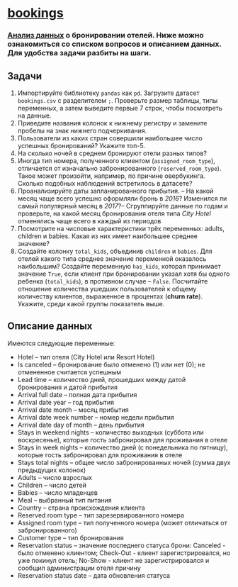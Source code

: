 # [bookings](https://github.com/KristinaLyu/Tasks_from_Karpov_courses/blob/main/bookings/2_bookings.csv)
### [Анализ данных](https://github.com/KristinaLyu/Tasks_from_Karpov_courses/blob/main/bookings/bookings.ipynb) о бронировании отелей. Ниже можно ознакомиться со списком вопросов и описанием данных. Для удобства задачи разбиты на шаги.

 

## **Задачи** 

1. Импортируйте библиотеку `pandas` как `pd`. Загрузите датасет `bookings.csv` с разделителем `;`. Проверьте размер таблицы, типы переменных, а затем выведите первые 7 строк, чтобы посмотреть на данные. 
2. Приведите названия колонок к нижнему регистру и замените пробелы на знак нижнего подчеркивания.
3. Пользователи из каких стран совершили наибольшее число успешных бронирований? Укажите топ-5.
4. На сколько ночей в среднем бронируют отели разных типов?
5. Иногда тип номера, полученного клиентом (`assigned_room_type`), отличается от изначально забронированного (`reserved_room_type`). Такое может произойти, например, по причине овербукинга. Сколько подобных наблюдений встретилось в датасете?
6. Проанализируйте даты запланированного прибытия. – На какой месяц чаще всего успешно оформляли бронь в _2016_? Изменился ли самый популярный месяц в _2017_?– Сгруппируйте данные по годам и проверьте, на какой месяц бронирования отеля типа _City Hotel_ отменялись чаще всего в каждый из периодов
7. Посмотрите на числовые характеристики трёх переменных: adults, children и babies. Какая из них имеет наибольшее среднее значение?
8. Создайте колонку `total_kids`, объединив `children` и `babies`. Для отелей какого типа среднее значение переменной оказалось наибольшим?
Создайте переменную `has_kids`, которая принимает значение `True`, если клиент при бронировании указал хотя бы одного ребенка (`total_kids`), в противном случае – `False`. Посчитайте отношение количества ушедших пользователей к общему количеству клиентов, выраженное в процентах (**churn rate**). Укажите, среди какой группы показатель выше.
 

## Описание данных 
Имеются следующие переменные:

* Hotel – тип отеля (City Hotel или Resort Hotel)  
* Is canceled – бронирование было отменено (1) или нет (0); не отмененное считается успешным
* Lead time – количество дней, прошедших между датой бронирования и датой прибытия  
* Arrival full date – полная дата прибытия
* Arrival date year – год прибытия  
* Arrival date month – месяц прибытия  
* Arrival date week number – номер недели прибытия
* Arrival date day of month – день прибытия
* Stays in weekend nights – количество выходных (суббота или воскресенье), которые гость забронировал для проживания в отеле
* Stays in week nights – количество дней (с понедельника по пятницу), которые гость забронировал для проживания в отеле
* Stays total nights – общее число забронированных ночей (сумма двух предыдущих колонок)
* Adults – число взрослых
* Children – число детей
* Babies – число младенцев 
* Meal – выбранный тип питания
* Country – страна происхождения клиента
* Reserved room type – тип зарезервированного номера
* Assigned room type – тип полученного номера (может отличаться от забронированного)
* Customer type – тип бронирования
* Reservation status – значение последнего статуса брони: Canceled - было отменено клиентом; Check-Out - клиент зарегистрировался, но уже покинул отель; No-Show - клиент не зарегистрировался и сообщил администрации отеля причину
* Reservation status date – дата обновления статуса
